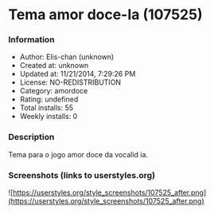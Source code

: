 # Tema amor doce-Ia (107525)

### Information
- Author: Elis-chan (unknown)
- Created at: unknown
- Updated at: 11/21/2014, 7:29:26 PM
- License: NO-REDISTRIBUTION
- Category: amordoce
- Rating: undefined
- Total installs: 55
- Weekly installs: 0


### Description
Tema para o jogo amor doce da vocalid ia.


### Screenshots (links to userstyles.org)
![https://userstyles.org/style_screenshots/107525_after.png](https://userstyles.org/style_screenshots/107525_after.png)



